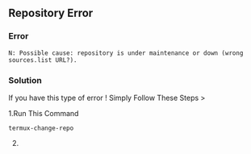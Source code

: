 ## Repository Error
### Error
```shell
N: Possible cause: repository is under maintenance or down (wrong sources.list URL?).
```
### Solution
If you have this type of error !
Simply Follow These Steps >

1.Run This Command
```shell
termux-change-repo
```
2.
